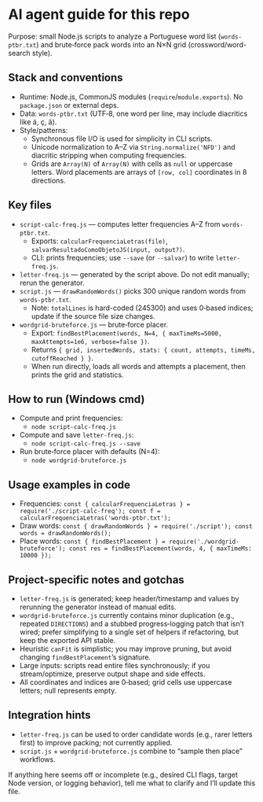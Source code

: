 # AI agent guide for this repo

Purpose: small Node.js scripts to analyze a Portuguese word list (`words-ptbr.txt`) and brute‑force pack words into an N×N grid (crossword/word-search style).

## Stack and conventions
- Runtime: Node.js, CommonJS modules (`require`/`module.exports`). No `package.json` or external deps.
- Data: `words-ptbr.txt` (UTF‑8, one word per line, may include diacritics like á, ç, ã).
- Style/patterns:
  - Synchronous file I/O is used for simplicity in CLI scripts.
  - Unicode normalization to A–Z via `String.normalize('NFD')` and diacritic stripping when computing frequencies.
  - Grids are `Array(N)` of `Array(N)` with cells as `null` or uppercase letters. Word placements are arrays of `[row, col]` coordinates in 8 directions.

## Key files
- `script-calc-freq.js` — computes letter frequencies A–Z from `words-ptbr.txt`.
  - Exports: `calcularFrequenciaLetras(file)`, `salvarResultadoComoObjetoJS(input, output?)`.
  - CLI: prints frequencies; use `--save` (or `--salvar`) to write `letter-freq.js`.
- `letter-freq.js` — generated by the script above. Do not edit manually; rerun the generator.
- `script.js` — `drawRandomWords()` picks 300 unique random words from `words-ptbr.txt`.
  - Note: `totalLines` is hard-coded (245300) and uses 0‑based indices; update if the source file size changes.
- `wordgrid-bruteforce.js` — brute‑force placer.
  - Export: `findBestPlacement(words, N=4, { maxTimeMs=5000, maxAttempts=1e6, verbose=false })`.
  - Returns `{ grid, insertedWords, stats: { count, attempts, timeMs, cutoffReached } }`.
  - When run directly, loads all words and attempts a placement, then prints the grid and statistics.

## How to run (Windows cmd)
- Compute and print frequencies:
  - `node script-calc-freq.js`
- Compute and save `letter-freq.js`:
  - `node script-calc-freq.js --save`
- Run brute‑force placer with defaults (N=4):
  - `node wordgrid-bruteforce.js`

## Usage examples in code
- Frequencies: `const { calcularFrequenciaLetras } = require('./script-calc-freq'); const f = calcularFrequenciaLetras('words-ptbr.txt');`
- Draw words: `const { drawRandomWords } = require('./script'); const words = drawRandomWords();`
- Place words: `const { findBestPlacement } = require('./wordgrid-bruteforce'); const res = findBestPlacement(words, 4, { maxTimeMs: 10000 });`

## Project‑specific notes and gotchas
- `letter-freq.js` is generated; keep header/timestamp and values by rerunning the generator instead of manual edits.
- `wordgrid-bruteforce.js` currently contains minor duplication (e.g., repeated `DIRECTIONS`) and a stubbed progress‑logging patch that isn’t wired; prefer simplifying to a single set of helpers if refactoring, but keep the exported API stable.
- Heuristic `canFit` is simplistic; you may improve pruning, but avoid changing `findBestPlacement`’s signature.
- Large inputs: scripts read entire files synchronously; if you stream/optimize, preserve output shape and side effects.
- All coordinates and indices are 0‑based; grid cells use uppercase letters; null represents empty.

## Integration hints
- `letter-freq.js` can be used to order candidate words (e.g., rarer letters first) to improve packing; not currently applied.
- `script.js` + `wordgrid-bruteforce.js` combine to “sample then place” workflows.

If anything here seems off or incomplete (e.g., desired CLI flags, target Node version, or logging behavior), tell me what to clarify and I’ll update this file.
